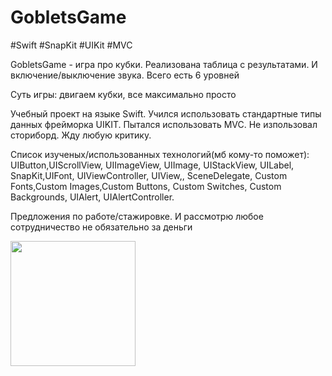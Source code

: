 # GobletsGame

#Swift #SnapKit #UIKit #MVC

GobletsGame - игра про кубки. Реализована таблица с результатами. И включение/выключение звука. Всего есть 6 уровней

Суть игры: двигаем кубки, все максимально просто


Учебный проект на языке Swift. 
Учился использовать стандартные типы данных фрейморка UIKIT.
Пытался использовать MVC. Не изпользовал сториборд. Жду любую критику.

Список изученых/использованных технологий(мб кому-то поможет): 
UIButton,UIScrollView, UIImageView, UIImage, UIStackView, UILabel, SnapKit,UIFont, UIViewController, UIView,, SceneDelegate, Custom Fonts,Custom Images,Custom Buttons, Custom Switches, 
Custom Backgrounds, UIAlert, UIAlertController.


Предложения по работе/стажировке. И рассмотрю любое сотрудничество не обязательно за деньги

<img src="https://github.com/BelyahRU/GobletsGame-/assets/93776512/28e454a5-0ba5-468d-97ca-339ce11bc98c" width="200" />

